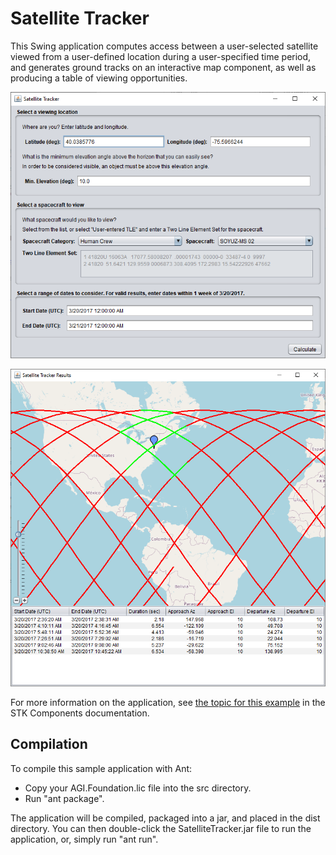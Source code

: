 # Satellite Tracker

This Swing application computes access between a user-selected satellite viewed from a user-defined location during a user-specified time period, and generates ground tracks on an interactive map component, as well as producing a table of viewing opportunities.

![Satellite Tracker](Images/ExampleSatelliteTrackerJava1.png)

![Satellite Tracker](Images/ExampleSatelliteTrackerJava2.png)

For more information on the application, see [the topic for this example](https://help.agi.com/AGIComponentsJava/html/ExampleSatelliteTrackerJava.htm) in the STK Components documentation.

## Compilation

To compile this sample application with Ant:
  * Copy your AGI.Foundation.lic file into the src directory.
  * Run "ant package".  

The application will be compiled, packaged into a jar, and placed in the dist 
directory.  You can then double-click the SatelliteTracker.jar file to run the 
application, or, simply run "ant run".
